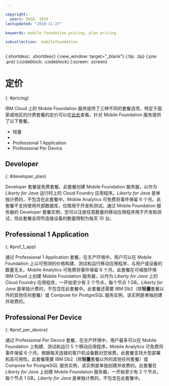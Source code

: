 ```yaml
---

copyright:
  years: 2018, 2019
lastupdated: "2018-11-27"

keywords: mobile foundation pricing, plan pricing

subcollection:  mobilefoundation
---
```


{:shortdesc: .shortdesc}
{:new_window: target="_blank"}
{:tip: .tip}
{:pre: .pre}
{:codeblock: .codeblock}
{:screen: .screen}

# 定价
{: #pricing}

IBM Cloud 上的 Mobile Foundation 服务提供了三种不同的套餐选项。特定于国家或地区的付费套餐的定价可以在[此处](https://cloud.ibm.com/catalog/services/mobile-foundation)查看。针对 Mobile Foundation 服务提供了以下套餐。
* 轻量
* 
* Professional 1 Application
* Professional Per Device

## Developer
{: #developer_plan}

Developer 套餐是免费套餐。此套餐创建 Mobile Foundation 服务器，以作为 *Liberty for Java* 运行时上的 Cloud Foundry 应用程序。*Liberty for Java* 是单独计费的，不包含在此套餐中。Mobile Analytics 可免费将事件保留 6 个月。此套餐不支持使用外部数据库，仅限用于开发和测试。通过 Mobile Foundation 服务器的 Developer 套餐实例，您可以注册任意数量的移动应用程序用于开发和测试，但此套餐会将所连接设备的数量限制为每天 10 台。

## Professional 1 Application
{: #prof_1_app}

通过 Professional 1 Application 套餐，在生产环境中，用户可以在 Mobile Foundation 上以可预测的价格构建、测试和运行移动应用程序，与用户或设备的数量无关。Mobile Analytics 可免费将事件保留 6 个月。此套餐在可缩放环境 IBM Cloud 上创建 Mobile Foundation 服务器，以作为 *Liberty for Java* 上的 Cloud Foundry 应用程序，一开始至少有 2 个节点，每个节点 1 GB。*Liberty for Java* 是单独计费的，不包含在此套餐中。此套餐还需要 IBM Db2（除**轻量**套餐以外的其他任何套餐）或 Compose for PostgreSQL 服务实例，该实例是单独创建并收费的。

## Professional Per Device
{: #prof_per_device}

通过 Professional Per Device 套餐，在生产环境中，用户最多可以在 Mobile Foundation 上构建、测试和运行 5 个移动应用程序。Mobile Analytics 可免费将事件保留 6 个月。根据每天连接的客户机设备数对您收费。此套餐支持大型部署和高可用性。此套餐需要 IBM Db2（除**轻量**套餐以外的其他任何套餐）或 Compose for PostgreSQL 服务实例，该实例是单独创建并收费的。此套餐在 *Liberty for Java* 上创建 Mobile Foundation 服务器，一开始至少有 2 个节点，每个节点 1 GB。*Liberty for Java* 是单独计费的，不包含在此套餐中。

